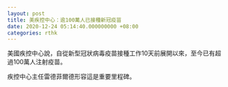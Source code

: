 ```yaml
---
layout: post
title: 美疾控中心：逾100萬人已接種新冠疫苗
date: 2020-12-24 05:14:40.000000000 +08:00
categories: rthk
---
```


美國疾控中心說，自從新型冠狀病毒疫苗接種工作10天前展開以來，至今已有超過100萬人注射疫苗。

疾控中心主任雷德菲爾德形容這是重要里程碑。
